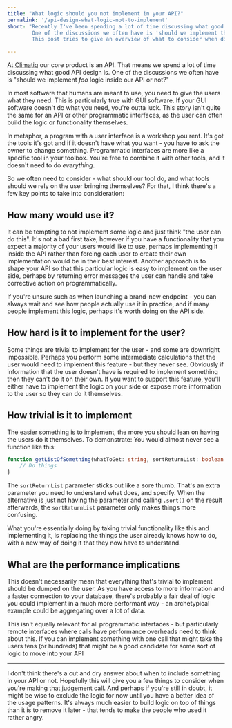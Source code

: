 ```yaml
---
title: "What logic should you not implement in your API?"
permalink: '/api-design-what-logic-not-to-implement'
short: "Recently I've been spending a lot of time discussing what good API design is.
        One of the discussions we often have is 'should we implement this logic inside our API or not?'.
        This post tries to give an overview of what to consider when discussing this."

---
```


At [Climatiq](https://climatiq.io/) our core product is an API. That means we spend a lot of time discussing what good API design is.
One of the discussions we often have is "should we implement _foo_ logic inside our API or not?"


In most software that humans are meant to use, you need to give the users what they need.
This is particularly true with GUI software. If your GUI software doesn't do what you need, you're outta luck.
This story isn't quite the same for an API or other programmatic interfaces, as the user can often build the logic or functionality themselves.

In metaphor, a program with a user interface is a workshop you rent. It's got the tools it's got and if it doesn't have what you want - you have to ask the owner to change something.
Programmatic interfaces are more like a specific tool in your toolbox. You're free to combine it with other tools, and it doesn't need to do _everything_.

So we often need to consider - what should our tool do, and what tools should we rely on the user bringing themselves?
For that, I think there's a few key points to take into consideration:

## How many would use it?
It can be tempting to not implement some logic and just think "the user can do this". It's not a bad first take, however if you have a functionality that you expect a majority of your users would like to use, perhaps implementing it inside the API rather than forcing each user to create their own implementation would be in their best interest. Another approach is to shape your API so that this particular logic is easy to implement on the user side, perhaps by returning error messages the user can handle and take corrective action on programmatically.

If you're unsure such as when launching a brand-new endpoint - you can always wait and see how people actually use it in practice, and if many people implement this logic, perhaps it's worth doing on the API side. 

## How hard is it to implement for the user?
Some things are trivial to implement for the user - and some are downright impossible. Perhaps you perform some intermediate calculations that the user would need to implement this feature - but they never see.
Obviously if information that the user doesn't have is required to implement something then they can't do it on their own.
If you want to support this feature, you'll either have to implement the logic on your side or expose more information to the user so they can do it themselves. 

## How trivial is it to implement
The easier something is to implement, the more you should lean on having the users do it themselves. To demonstrate: You would almost never see a function like this:
```typescript
function getListOfSomething(whatToGet: string, sortReturnList: boolean = false): string[]{
    // Do things
}
```

The `sortReturnList` parameter sticks out like a sore thumb. That's an extra parameter you need to understand what does, and specify.
When the alternative is just not having the parameter and calling `.sort()` on the result afterwards, the `sortReturnList` parameter only makes things more confusing.

What you're essentially doing by taking trivial functionality like this and implementing it, is replacing the things the user already knows how to do, with a new way of doing it that they now have to understand.

## What are the performance implications
This doesn't necessarily mean that everything that's trivial to implement should be dumped on the user.
As you have access to more information and a faster connection to your database, there's probably a fair deal of logic you could implement in a much more performant way - an archetypical example could be aggregating over a lot of data.

This isn't equally relevant for all programmatic interfaces - but particularly remote interfaces where calls have performance overheads need to think about this. If you can implement something with one call that might take the users tens (or hundreds) that might be a good candidate for some sort of logic to move into your API


---

I don't think there's a cut and dry answer about when to include something in your API or not. Hopefully this will give you a few things to consider when you're making that judgement call.
And perhaps if you're still in doubt, it might be wise to exclude the logic for now until you have a better idea of the usage patterns. It's always much easier to build logic on top of things than it is to remove it later - that tends to make the people who used it rather angry.